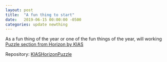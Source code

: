 ```yaml
---
layout: post
title:  "A fun thing to start"
date:   2019-06-15 00:00:00 -0500
categories: update newthing
---
```


As a fun thing of the year or one of the fun things of the year, will working [Puzzle section from Horizon by KIAS](https://horizon.kias.re.kr/tag/%ed%8d%bc%ec%a6%90/)

Repository: [KIASHorizonPuzzle](https://github.com/sjroh/KIASHorizonPuzzle)